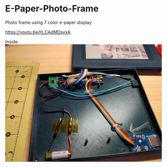 # E-Paper-Photo-Frame
Photo frame using 7 color e-paper display

https://youtu.be/H_CAdMDsyxA

Inside:
![Inside](https://github.com/geoavia/E-Paper-Photo-Frame/blob/main/photo_frame_inside.jpg)


